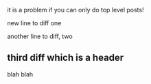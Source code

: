 it is a problem if you can only do top level posts!

new line to diff one

another line to diff, two

## third diff which is a header

blah blah
